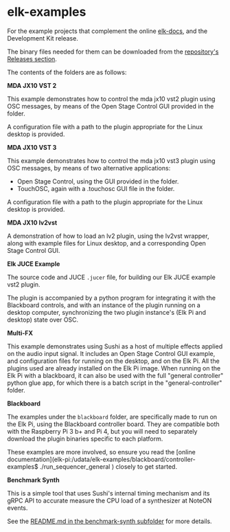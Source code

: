 # elk-examples

For the example projects that complement the online [elk-docs](https://elk-audio.github.io/elk-docs/html/index.html), and the Development Kit release.

The binary files needed for them can be downloaded from the [repository's Releases section](https://github.com/elk-audio/elk-examples/releases/).

The contents of the folders are as follows:

**MDA JX10 VST 2**

This example demonstrates how to control the mda jx10 vst2 plugin using OSC messages, by means of the Open Stage Control GUI provided in the folder.

A configuration file with a path to the plugin appropriate for the Linux desktop is provided.

**MDA JX10 VST 3**

This example demonstrates how to control the mda jx10 vst3 plugin using OSC messages, by means of two alternative applications:

* Open Stage Control, using the GUI provided in the folder.
* TouchOSC, again with a .touchosc GUI file in the folder.

A configuration file with a path to the plugin appropriate for the Linux desktop is provided.

**MDA JX10 lv2vst**

A demonstration of how to load an lv2 plugin, using the lv2vst wrapper, along with example files for Linux desktop, and a corresponding Open Stage Control GUI.

**Elk JUCE Example**

The source code and JUCE `.jucer` file, for building our Elk JUCE example vst2 plugin.

The plugin is accompanied by a python program for integrating it with the Blackboard controls, and with an instance of the plugin running on a desktop computer, synchronizing the two plugin instance's (Elk Pi and desktop) state over OSC.

**Multi-FX**

This example demonstrates using Sushi as a host of multiple effects applied on the audio input signal. It includes an Open Stage Control GUI example, and configuration files for running on the desktop, and on the Elk Pi. All the plugins used are already installed on the Elk Pi image. When running on the Elk Pi with a blackboard, it can also be used with the full "general controller" python glue app, for which there is a batch script in the "general-controller" folder.

**Blackboard**

The examples under the `blackboard` folder, are specifically made to run on the Elk Pi, using the  Blackboard controller board. They are compatible both with the Raspberry Pi 3 b+ and Pi 4, but you will need to separately download the plugin binaries specific to each platform.

These examples are more involved, so ensure you read the [online documentation](elk-pi:/udata/elk-examples/blackboard/controller-examples$ ./run_sequencer_general ) closely to get started.

**Benchmark Synth**

This is a simple tool that uses Sushi's internal timing mechanism and its gRPC API to accurate measure the CPU load of a synthesizer at NoteON events.

See the [README.md in the benchmark-synth subfolder](benchmark-synth/README.md) for more details.

